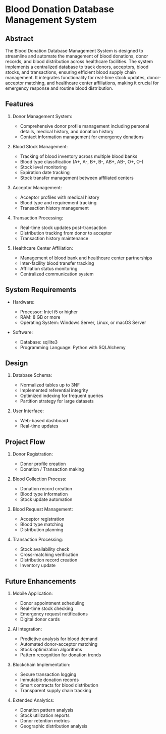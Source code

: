 # Blood Donation Database Management System

## Abstract
The Blood Donation Database Management System is designed to streamline and automate the management of blood donations, donor records, and blood distribution across healthcare facilities. The system implements a centralized database to track donors, acceptors, blood stocks, and transactions, ensuring efficient blood supply chain management. It integrates functionality for real-time stock updates, donor-acceptor matching, and healthcare center affiliations, making it crucial for emergency response and routine blood distribution.

## Features
1. Donor Management System:
   - Comprehensive donor profile management including personal details, medical history, and donation history
   - Contact information management for emergency donations

2. Blood Stock Management:
   - Tracking of blood inventory across multiple blood banks
   - Blood type classification (A+, A-, B+, B-, AB+, AB-, O+, O-)
   - Stock level monitoring
   - Expiration date tracking
   - Stock transfer management between affiliated centers

3. Acceptor Management:
   - Acceptor profiles with medical history
   - Blood type and requirement tracking
   - Transaction history management

4. Transaction Processing:
   - Real-time stock updates post-transaction
   - Distribution tracking from donor to acceptor
   - Transaction history maintenance

5. Healthcare Center Affiliation:
   - Management of blood bank and healthcare center partnerships
   - Inter-facility blood transfer tracking
   - Affiliation status monitoring
   - Centralized communication system

## System Requirements
- Hardware:
  - Processor: Intel i5 or higher
  - RAM: 8 GB or more
  - Operating System: Windows Server, Linux, or macOS Server

- Software:
  - Database: sqllite3
  - Programming Language: Python with SQLAlchemy

## Design
1. Database Schema:
   - Normalized tables up to 3NF
   - Implemented referential integrity
   - Optimized indexing for frequent queries
   - Partition strategy for large datasets

2. User Interface:
   - Web-based dashboard
   - Real-time updates

## Project Flow
1. Donor Registration:
   - Donor profile creation
   - Donation / Transaction making

2. Blood Collection Process:
   - Donation record creation
   - Blood type information
   - Stock update automation

3. Blood Request Management:
   - Acceptor registration
   - Blood type matching
   - Distribution planning

4. Transaction Processing:
   - Stock availability check
   - Cross-matching verification
   - Distribution record creation
   - Inventory update

## Future Enhancements
1. Mobile Application:
   - Donor appointment scheduling
   - Real-time stock checking
   - Emergency request notifications
   - Digital donor cards

2. AI Integration:
   - Predictive analysis for blood demand
   - Automated donor-acceptor matching
   - Stock optimization algorithms
   - Pattern recognition for donation trends

3. Blockchain Implementation:
   - Secure transaction logging
   - Immutable donation records
   - Smart contracts for blood distribution
   - Transparent supply chain tracking

4. Extended Analytics:
   - Donation pattern analysis
   - Stock utilization reports
   - Donor retention metrics
   - Geographic distribution analysis